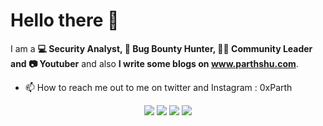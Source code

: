 # Hello there 👋

I am a **💻 Security Analyst, 🏹 Bug Bounty Hunter, 🐱‍👤 Community Leader and 📷 Youtuber** and also **I write some blogs on www.parthshu.com**.
- 📫 How to reach me out to me on twitter and Instagram : 0xParth


<p align="center">
<a href= "https://github.com/united36"><img src="https://img.icons8.com/material-outlined/27/000000/ball-point-pen.png"/></a>
<a href= "https://www.linkedin.com/in/parthshu18/"><img src="https://img.icons8.com/material-outlined/30/000000/linkedin.png"/></a>
<a href= "https://twitter.com/0xParth"><img src="https://img.icons8.com/material-outlined/30/000000/twitter.png"/></a>
<a href= "https://partshu.com"><img src="https://img.icons8.com/material-outlined/27/000000/geography.png"/></a>
</p>

